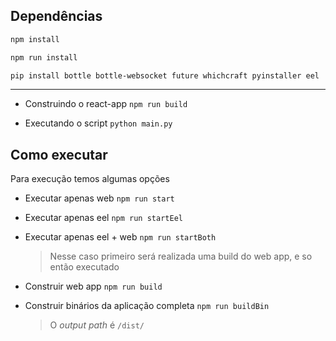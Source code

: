 ## Dependências

``` bash
npm install

npm run install

pip install bottle bottle-websocket future whichcraft pyinstaller eel
```
___

* Construindo o react-app `npm run build`

* Executando o script `python main.py`


## Como executar

Para execução temos algumas opções

* Executar apenas web `npm run start`

* Executar apenas eel `npm run startEel`

* Executar apenas eel + web `npm run startBoth`
    > Nesse caso primeiro será realizada uma build do web app, e so então executado

* Construir web app `npm run build`

* Construir binários da aplicação completa `npm run buildBin`
    > O *output path* é `/dist/`
